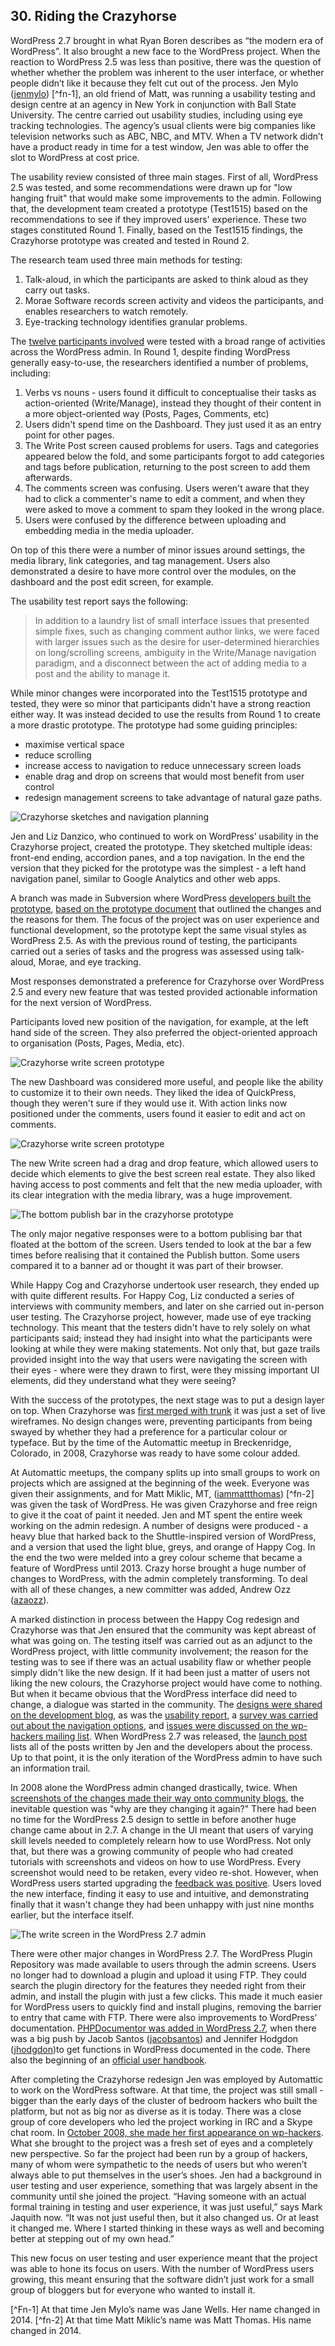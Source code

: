 

## 30. Riding the Crazyhorse

WordPress 2.7 brought in what Ryan Boren describes as “the modern era of WordPress”.  It also brought a new face to the WordPress project. When the reaction to WordPress 2.5 was less than positive, there was the question of whether whether the problem was inherent to the user interface, or whether people didn’t like it because they felt cut out of the process. Jen Mylo ([jenmylo](http://profiles.wordpress.org/jenmylo)) [^fn-1], an old friend of Matt, was running a usability testing and design centre at an agency in New York in conjunction with Ball State University. The centre carried out usability studies, including using eye tracking technologies. The agency’s usual clients were big companies like television networks such as ABC, NBC, and MTV. When a TV network didn’t have a product ready in time for a test window, Jen was able to offer the slot to WordPress at cost price. 

The usability review consisted of three main stages. First of all, WordPress 2.5 was tested, and some recommendations were drawn up for "low hanging fruit" that would make some improvements to the admin. Following that, the development team created a prototype (Test1515) based on the recommendations to see if they improved users' experience. These two stages constituted Round 1. Finally, based on the Test1515 findings, the Crazyhorse prototype was created and tested in Round 2.

The research team used three main methods for testing:

1. Talk-aloud, in which the participants are asked to think aloud as they carry out tasks.
2. Morae Software records screen activity and videos the participants, and enables researchers to watch remotely.
3. Eye-tracking technology identifies granular problems.

The [twelve participants involved](http://en.blog.wordpress.com/2008/05/20/new-york-usability-testing/) were tested with a broad range of activities across the WordPress admin. In Round 1, despite finding WordPress generally easy-to-use, the researchers identified a number of problems, including:

1. Verbs vs nouns - users found it difficult to conceptualise their tasks as action-oriented (Write/Manage), instead they thought of their content in a more object-oriented way (Posts, Pages, Comments, etc)
2. Users didn't spend time on the Dashboard. They just used it as an entry point for other pages.
3. The Write Post screen caused problems for users. Tags and categories appeared below the fold, and some participants forgot to add categories and tags before publication, returning to the post screen to add them afterwards. 
4. The comments screen was confusing. Users weren't aware that they had to click a commenter's name to edit a comment, and when they were asked to move a comment to spam they looked in the wrong place.
5. Users were confused by the difference between uploading and embedding media in the media uploader.

On top of this there were a number of minor issues around settings, the media library, link categories, and tag management. Users also demonstrated a desire to have more control over the modules, on the dashboard and the post edit screen, for example.

The usability test report says the following:

> In addition to a laundry list of small interface issues that presented simple fixes, such as changing comment author links, we were faced with larger issues such as the desire for user-determined hierarchies on long/scrolling screens, ambiguity in the Write/Manage navigation paradigm, and a disconnect between the act of adding media to a post and the ability to manage it.

While minor changes were incorporated into the Test1515 prototype and tested, they were so minor that participants didn't have a strong reaction either way. It was instead decided to use the results from Round 1 to create a more drastic prototype. The prototype had some guiding principles:
- maximise vertical space
- reduce scrolling
- increase access to navigation to reduce unnecessary screen loads
- enable drag and drop on screens that would most benefit from user control
- redesign management screens to take advantage of natural gaze paths.

<img alt="Crazyhorse sketches and navigation planning" src="../../Resources/images/30/crazyhorse-process.jpg" />

Jen and Liz Danzico, who continued to work on WordPress’ usability in the Crazyhorse project, created the prototype. They sketched multiple ideas: front-end ending, accordion panes, and a top navigation. In the end the version that they picked for the prototype was the simplest - a left hand navigation panel, similar to Google Analytics and other web apps.

A branch was made in Subversion where WordPress [developers built the prototype](http://lists.automattic.com/pipermail/wp-hackers/2008-June/020652.html), [based on the prototype document](http://ma.tt/dropbox/2008/06/wordpress-prototype-1.1.pdf) that outlined the changes and the reasons for them. The focus of the project was on user experience and functional development, so the prototype kept the same visual styles as WordPress 2.5. As with the previous round of testing, the participants carried out a series of tasks and the progress was assessed using talk-aloud, Morae, and eye tracking. 

Most responses demonstrated a preference for Crazyhorse over WordPress 2.5 and every new feature that was tested provided actionable information for the next version of WordPress. 

Participants loved new position of the navigation, for example, at the left hand side of the screen. They also preferred the object-oriented approach to organisation (Posts, Pages, Media, etc). 

<img alt="Crazyhorse write screen prototype" src="../../Resources/images/30/crazyhorse-prototype-dashboard.jpg" />

The new Dashboard was considered more useful, and people like the ability to customize it to their own needs. They liked the idea of QuickPress, though they weren't sure if they would use it. With action links now positioned under the comments, users found it easier to edit and act on comments. 

<img alt="Crazyhorse write screen prototype" src="../../Resources/images/30/crazyhorse-prototype.jpg" />

The new Write screen had a drag and drop feature, which allowed users to decide which elements to give the best screen real estate. They also liked having access to post comments and felt that the new media uploader, with its clear integration with the media library, was a huge improvement.

<img alt="The bottom publish bar in the crazyhorse prototype" src="../../Resources/images/30/crazyhorse-prototype-publish.jpg" />

The only major negative responses were to a bottom publising bar that floated at the bottom of the screen. Users tended to look at the bar a few times before realising that it contained the Publish button. Some users compared it to a banner ad or thought it was part of their browser. 

While Happy Cog and Crazyhorse undertook user research, they ended up with quite different results. For Happy Cog, Liz conducted a series of interviews with community members, and later on she carried out in-person user testing. The Crazyhorse project, however, made use of eye tracking technology. This meant that the testers didn't have to rely solely on what participants said; instead they had insight into what the participants were looking at while they were making statements. Not only that, but gaze trails provided insight into the way that users were navigating the screen with their eyes - where were they drawn to first, were they missing important UI elements, did they understand what they were seeing?

With the success of the prototypes, the next stage was to put a design layer on top. When Crazyhorse was [first merged with trunk](https://core.trac.wordpress.org/ticket/7552) it was just a set of live wireframes. No design changes were, preventing participants from being swayed by whether they had a preference for a particular colour or typeface. But by the time of the Automattic meetup in Breckenridge, Colorado, in 2008, Crazyhorse was ready to have some colour added. 

At Automattic meetups, the company splits up into small groups to work on projects which are assigned at the beginning of the week. Everyone was given their assignments, and for Matt Miklic, MT, ([iammattthomas](http://profiles.wordpress.org/iammattthomas)) [^fn-2] was given the task of WordPress. He was given Crazyhorse and free reign to give it the coat of paint it needed. Jen and MT spent the entire week working on the admin redesign. A number of designs were produced - a heavy blue that harked back to the Shuttle-inspired version of WordPress, and a version that used the light blue, greys, and orange of Happy Cog. In the end the two were melded into a grey colour scheme that became a feature of WordPress until 2013. Crazy horse brought a huge number of changes to WordPress, with the admin completely transforming. To deal with all of these changes, a new committer was added, Andrew Ozz ([azaozz](http://profiles.wordpress.org/azaozz)).

A marked distinction in process between the Happy Cog redesign and Crazyhorse was that Jen ensured that the community was kept abreast of what was going on. The testing itself was carried out as an adjunct to the WordPress project, with little community involvement; the reason for the testing was to see if there was an actual usability flaw or whether people simply didn't like the new design. If it had been just a matter of users not liking the new colours, the Crazyhorse project would have come to nothing. But when it became obvious that the WordPress interface did need to change, a dialogue was started in the community. The [designs were shared on the development blog](http://wordpress.org/news/2008/10/the-visual-design-of-27/), as was the [usability report](http://wordpress.org/news/2008/10/usability-testing-report-25-and-crazyhorse/), a [survey was carried out about the navigation options](http://wordpress.org/news/2008/09/wordpress-27-navigation-options-survey/), and [issues were discussed on the wp-hackers mailing list](http://lists.automattic.com/pipermail/wp-hackers/2008-October/021944.html). When WordPress 2.7 was released, the [launch post](http://wordpress.org/news/2008/12/coltrane/) lists all of the posts written by Jen and the developers about the process. Up to that point, it is the only iteration of the WordPress admin to have such an information trail.

In 2008 alone the WordPress admin changed drastically, twice. When [screenshots of the changes made their way onto community blogs](http://weblogtoolscollection.com/archives/2008/09/02/first-look-at-wordpress-27/), the inevitable question was "why are they changing it again?" There had been no time for the WordPress 2.5 design to settle in before another huge change came about in 2.7. A change in the UI meant that users of varying skill levels needed to completely relearn how to use WordPress. Not only that, but there was a growing community of people who had created tutorials with screenshots and videos on how to use WordPress. Every screenshot would need to be retaken, every video re-shot. However, when WordPress users started upgrading the [feedback was positive](http://lorelle.wordpress.com/2008/12/10/wordpress-27-available-now/#comments). Users loved the new interface, finding it easy to use and intuitive, and demonstrating finally that it wasn't change they had been unhappy with just nine months earlier, but the interface itself.

<img alt="The write screen in the WordPress 2.7 admin" src="../../Resources/images/30/2_7_admin.jpg" />

There were other major changes in WordPress 2.7. The WordPress Plugin Repository was made available to users through the admin screens. Users no longer had to download a plugin and upload it using FTP. They could search the plugin directory for the features they needed right from their admin, and install the plugin with just a few clicks. This made it much easier for WordPress users to quickly find and install plugins, removing the barrier to entry that came with FTP. There were also improvements to WordPress’ documentation. [PHPDocumentor was added in WordPress 2.7](http://lists.automattic.com/pipermail/wp-docs/2008-October/001769.html), when there was a big push by Jacob Santos ([jacobsantos](https://profiles.wordpress.org/jacobsantos/)) and Jennifer Hodgdon ([jhodgdon](https://profiles.wordpress.org/jhodgdon))to get functions in WordPress documented in the code. There also the beginning of an [official user handbook](http://lists.automattic.com/pipermail/wp-docs/2009-January/001862.html).	



After completing the Crazyhorse redesign Jen was employed by Automattic to work on the WordPress software. At that time, the project was still small - bigger than the early days of the cluster of bedroom hackers who built the platform, but not as big nor as diverse as it is today. There was a close group of core developers who led the project working in IRC and a Skype chat room. In [October 2008, she made her first appearance on wp-hackers](http://lists.automattic.com/pipermail/wp-hackers/2008-October/021899.html). What she brought to the project was a fresh set of eyes and a completely new perspective. So far the project had been run by a group of hackers, many of whom were sympathetic to the needs of users but who weren’t always able to put themselves in the user’s shoes. Jen had a background in user testing and user experience, something that was largely absent in the community until she joined the project. “Having someone with an actual formal training in testing and user experience, it was just useful,” says Mark Jaquith now. “It was not just useful then, but it also changed us. Or at least it changed me. Where I started thinking in these ways as well and becoming better at stepping out of my own head.”

This new focus on user testing and user experience meant that the project was able to hone its focus on users. With the number of WordPress users growing, this meant ensuring that the software didn’t just work for a small group of bloggers but for everyone who wanted to install it.

[^Fn-1] At that time Jen Mylo’s name was Jane Wells. Her name changed in 2014.
[^fn-2] At that time Matt Miklic’s name was Matt Thomas. His name changed in 2014.
